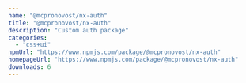 ```yaml
---
name: "@mcpronovost/nx-auth"
title: "@mcpronovost/nx-auth"
description: "Custom auth package"
categories:
  - "css+ui"
npmUrl: "https://www.npmjs.com/package/@mcpronovost/nx-auth"
homepageUrl: "https://www.npmjs.com/package/@mcpronovost/nx-auth"
downloads: 6
---
```

